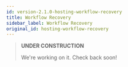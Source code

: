 ```yaml
---
id: version-2.1.0-hosting-workflow-recovery
title: Workflow Recovery
sidebar_label: Workflow Recovery
original_id: hosting-workflow-recovery
---
```


> **UNDER CONSTRUCTION**
>
> We're working on it. Check back soon!